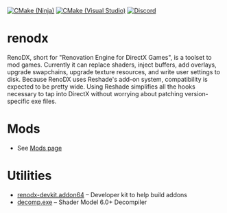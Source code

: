 [![CMake (Ninja)](https://github.com/clshortfuse/renodx/actions/workflows/cmake-ninja.yml/badge.svg)](https://github.com/clshortfuse/renodx/actions/workflows/cmake-ninja.yml) [![CMake (Visual Studio)](https://github.com/clshortfuse/renodx/actions/workflows/cmake-visual-studio.yml/badge.svg)](https://github.com/clshortfuse/renodx/actions/workflows/cmake-visual-studio.yml) [![Discord](https://img.shields.io/discord/1161035767917850784?logo=discord&logoColor=%23fff&label=Discord&labelColor=%235865F2)](https://discord.gg/5WZXDpmbpP)


# renodx
RenoDX, short for "Renovation Engine for DirectX Games", is a toolset to mod games. Currently it can replace shaders, inject buffers, add overlays, upgrade swapchains, upgrade texture resources, and write user settings to disk. Because RenoDX uses Reshade's add-on system, compatibility is expected to be pretty wide. Using Reshade simplifies all the hooks necessary to tap into DirectX without worrying about patching version-specific exe files.


# Mods

* See [Mods page](https://github.com/clshortfuse/renodx/wiki/Mods)

# Utilities

* [renodx-devkit.addon64](https://clshortfuse.github.io/renodx/renodx-devkit.addon64) &ndash; Developer kit to help build addons
* [decomp.exe](https://clshortfuse.github.io/renodx/decomp.exe) &ndash; Shader Model 6.0+ Decompiler


